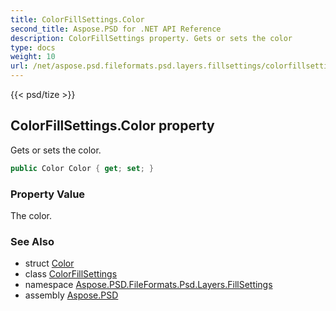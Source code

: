 ```yaml
---
title: ColorFillSettings.Color
second_title: Aspose.PSD for .NET API Reference
description: ColorFillSettings property. Gets or sets the color
type: docs
weight: 10
url: /net/aspose.psd.fileformats.psd.layers.fillsettings/colorfillsettings/color/
---
```

{{< psd/tize >}}
## ColorFillSettings.Color property

Gets or sets the color.

```csharp
public Color Color { get; set; }
```

### Property Value

The color.

### See Also

* struct [Color](../../../aspose.psd/color/)
* class [ColorFillSettings](../)
* namespace [Aspose.PSD.FileFormats.Psd.Layers.FillSettings](../../colorfillsettings/)
* assembly [Aspose.PSD](../../../)


